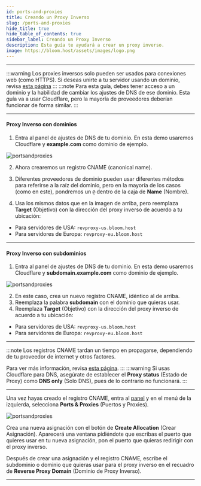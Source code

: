 ```yaml
---
id: ports-and-proxies
title: Creando un Proxy Inverso
slug: /ports-and-proxies
hide_title: true
hide_table_of_contents: true
sidebar_label: Creando un Proxy Inverso
description: Esta guía te ayudará a crear un proxy inverso.
image: https://bloom.host/assets/images/logo.png
---
```


---
:::warning
Los proxies inversos solo pueden ser usados para conexiones web (como HTTPS). Si deseas unirte a tu servidor usando un
dominio, revisa [esta página](../running_a_server/domain.md)
:::
:::note
Para esta guía, debes tener acceso a un dominio y la habilidad de cambiar los ajustes de DNS de ese dominio.
Esta guía va a usar Cloudflare, pero la mayoría de proveedores deberían funcionar de forma similar.
:::

---

#### Proxy Inverso con dominios

1. Entra al panel de ajustes de DNS de tu dominio. En esta demo usaremos Cloudflare y **example.com** como dominio de ejemplo.

![portsandproxies](/imgs/using_the_panel/ports_and_proxies/1.png)

2. Ahora crearemos un registro CNAME (canonical name).
3. Diferentes proveedores de dominio pueden usar diferentes métodos para referirse a la raíz del dominio, pero en la mayoría
de los casos (como en este), pondremos un `@` dentro de la caja de **Name** (Nombre). 

4. Usa los mismos datos que en la imagen de arriba, pero reemplaza **Target** (Objetivo) con la dirección del proxy inverso
de acuerdo a tu ubicación:

* Para servidores de USA: `revproxy-us.bloom.host`
* Para servidores de Europa: `revproxy-eu.bloom.host`

---

#### Proxy Inverso con subdominios

1. Entra al panel de ajustes de DNS de tu dominio. En esta demo usaremos Cloudflare y **subdomain.example.com** como dominio de ejemplo.

![portsandproxies](/imgs/using_the_panel/ports_and_proxies/2.png)

2. En este caso, crea un nuevo registro CNAME, idéntico al de arriba.
3. Reemplaza la palabra **subdomain** con el dominio que quieras usar.
4. Reemplaza **Target** (Objetivo) con la dirección del proxy inverso de acuerdo a tu ubicación:

* Para servidores de USA: `revproxy-us.bloom.host`
* Para servidores de Europa: `revproxy-eu.bloom.host`

---
:::note
Los registros CNAME tardan un tiempo en propagarse, dependiendo de tu proveedor de internet y otros factores.

Para ver más información, revisa [esta página](https://dnschecker.org/#CNAME).
:::
:::warning
Si usas Cloudflare para DNS, asegúrate de establecer el **Proxy status** (Estado de Proxy) como **DNS only** (Solo DNS),
pues de lo contrario no funcionará.
:::

---

Una vez hayas creado el registro CNAME, entra al [panel](https://mc.bloom.host/) y en el menú de la izquierda, selecciona
**Ports & Proxies** (Puertos y Proxies).

![portsandproxies](/imgs/using_the_panel/ports_and_proxies/3.png)

Crea una nueva asignación con el botón de **Create Allocation** (Crear Asignación). Aparecerá una ventana pidiéndote
que escribas el puerto que quieres usar en tu nueva asignación, pon el puerto que quieras redirigir con el proxy inverso.

Después de crear una asignación y el registro CNAME, escribe el subdominio o dominio que quieras usar para el proxy inverso
en el recuadro de **Reverse Proxy Domain** (Dominio de Proxy Inverso).

---

